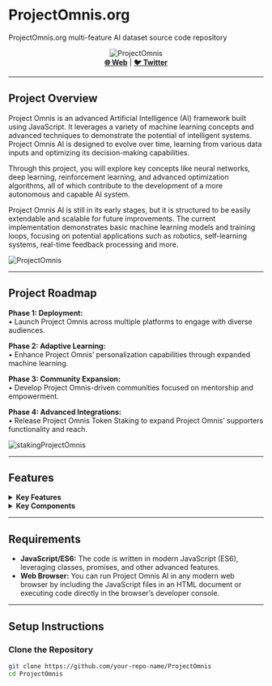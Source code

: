 # ProjectOmnis.org

ProjectOmnis.org multi-feature AI dataset source code repository 

<div align="center">
    <img src="https://github.com/user-attachments/assets/3941c903-f2fd-433a-97c0-b769e6e470a8" alt="ProjectOmnis">
    <br>
    <a href="https://ProjectOmnis.org/"><b>🌐 Web</b></a> | 
    <a href="https://x.com/ProjectOmnisAI"><b>🐦 Twitter</b></a>
</div>

---

## Project Overview

Project Omnis is an advanced Artificial Intelligence (AI) framework built using JavaScript. It leverages a variety of machine learning concepts and advanced techniques to demonstrate the potential of intelligent systems. Project Omnis AI is designed to evolve over time, learning from various data inputs and optimizing its decision-making capabilities.

Through this project, you will explore key concepts like neural networks, deep learning, reinforcement learning, and advanced optimization algorithms, all of which contribute to the development of a more autonomous and capable AI system.

Project Omnis AI is still in its early stages, but it is structured to be easily extendable and scalable for future improvements. The current implementation demonstrates basic machine learning models and training loops, focusing on potential applications such as robotics, self-learning systems, real-time feedback processing and more.<br>

<img src="https://github.com/user-attachments/assets/a1ec238d-6025-43cc-8939-be171e58634e" alt="ProjectOmnis">


---

## Project Roadmap

<b>Phase 1: Deployment:</b><br>
• Launch Project Omnis across multiple platforms to engage with diverse audiences.

<b>Phase 2: Adaptive Learning:</b><br>
• Enhance Project Omnis’ personalization capabilities through expanded machine learning.

<b>Phase 3: Community Expansion:</b><br>
• Develop Project Omnis-driven communities focused on mentorship and empowerment.

<b>Phase 4: Advanced Integrations:</b><br>
• Release Project Omnis Token Staking to expand Project Omnis’ supporters functionality and reach.<br>

<img src="https://github.com/user-attachments/assets/c6a07bdc-8371-4f85-9c74-bc8fd43e1d49" alt="stakingProjectOmnis">

---

## Features

<details>
<summary><b>Key Features</b></summary>

- **Neural Network Training:** Implements a basic neural network that can learn through backpropagation using techniques like Adam optimization.
- **Reinforcement Learning:** Implements a learning loop where Project Omnis makes decisions based on its environment and adapts to improve its behavior over time.
- **Advanced Optimizers:** Includes state-of-the-art optimizers like Adam for efficient training.
- **Loss Functions & Evaluation:** Uses various loss functions to evaluate performance and adjust the model accordingly.
- **Backpropagation & Gradients:** Minimizes loss by updating layer weights using computed gradients.
- **Scalability:** Built with scalability in mind, allowing easy integration of additional layers, algorithms, and techniques.

</details>

<details>
<summary><b>Key Components</b></summary>

- **Neural Network:** Manages the network architecture, including layers, activations, and optimization.
- **Dense Layer:** Implements a fully connected layer for the neural network, applying weights and biases.
- **Activation Functions:** Includes activation functions like ReLU, Sigmoid, and Softmax.
- **Optimizer:** Adjusts weights during training to minimize loss.
- **Training Loop:** Trains the neural network on tasks like the XOR problem with loss evaluation and backpropagation.
- **Reinforcement Learning:** Adapts Project Omnis' behavior based on interactions with its environment.

</details>

---

## Requirements

- **JavaScript/ES6:** The code is written in modern JavaScript (ES6), leveraging classes, promises, and other advanced features.
- **Web Browser:** You can run Project Omnis AI in any modern web browser by including the JavaScript files in an HTML document or executing code directly in the browser’s developer console.

---

## Setup Instructions

### Clone the Repository

```bash
git clone https://github.com/your-repo-name/ProjectOmnis
cd ProjectOmnis
